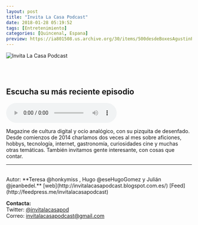 ```yaml
---
layout: post
title: "Invita La Casa Podcast"
date: 2018-01-28 05:19:52
tags: [Entretenimiento]
categories: [Quincenal, Espana]
preview: https://ia801508.us.archive.org/30/items/500desdeBoxesAgustinPalmeiro/300%20-%20Invita%20La%20Casa%20Podcast.jpg
---
```


![Invita La Casa Podcast](https://ia801508.us.archive.org/30/items/500desdeBoxesAgustinPalmeiro/ILC_Logo_500x500%20-%20Invita%20La%20Casa%20Podcast.jpg)

<br/>
<br/>

## Escucha su más reciente episodio

<!--reproductor-feed=http://feedpress.me/invitalacasapodcast-->
<!--reproductor-start-->
<audio id="audio" preload="auto" controls="" src="http://www.ivoox.com/episodio-93-las-bicicletas-estivales-patxi-freytez_mf_27597584_feed_1.mp3"></audio>
<!--reproductor-end-->

Magazine de cultura digital y ocio analógico, con su pizquita de desenfado. Desde comienzos de 2014 charlamos dos veces al mes sobre aficiones, hobbys, tecnología, internet, gastronomía, curiosidades cine y muchas otras temáticas. También invitamos gente interesante, con cosas que contar.  

_ _ _
<br>
Autor: **Teresa @honkymiss , Hugo @eseHugoGomez y Julián @jeanbedel.**  
[web](http://invitalacasapodcast.blogspot.com.es/)  
[Feed](http://feedpress.me/invitalacasapodcast)  


**Contacta:**  
Twitter: [@invitalacasapod](https://twitter.com/invitalacasapod)  
Correo: [invitalacasapodcast@gmail.com](mailto:invitalacasapodcast@gmail.com)  
